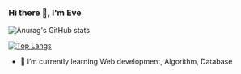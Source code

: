 ### Hi there 👋, I'm Eve

![Anurag's GitHub stats](https://github-readme-stats.vercel.app/api?username=nichakontae&show_icons=true&theme=dracula)


[![Top Langs](https://github-readme-stats.vercel.app/api/top-langs/?username=nichakontae&layout=compact&hide=)](https://github.com/anuraghazra/github-readme-stats)

- 🌱 I’m currently learning Web development, Algorithm, Database
<!--
**nichakontae/nichakontae** is a ✨ _special_ ✨ repository because its `README.md` (this file) appears on your GitHub profile.

Here are some ideas to get you started:



- 🔭 I’m currently working on ...
- 👯 I’m looking to collaborate on ...
- 🤔 I’m looking for help with ...
- 💬 Ask me about ...
- 📫 How to reach me: ...
- 😄 Pronouns: ...
- ⚡ Fun fact: ...
-->
